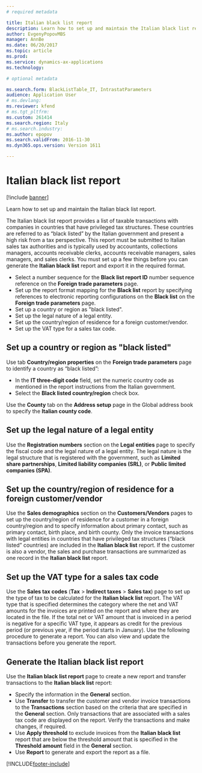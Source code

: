 ```yaml
---
# required metadata

title: Italian black list report
description: Learn how to set up and maintain the Italian black list report.
author: EvgenyPopovMBS
manager: AnnBe
ms.date: 06/20/2017
ms.topic: article
ms.prod: 
ms.service: dynamics-ax-applications
ms.technology: 

# optional metadata

ms.search.form: BlackListTable_IT, IntrastatParameters
audience: Application User
# ms.devlang: 
ms.reviewer: kfend
# ms.tgt_pltfrm: 
ms.custom: 261414
ms.search.region: Italy
# ms.search.industry: 
ms.author: epopov
ms.search.validFrom: 2016-11-30
ms.dyn365.ops.version: Version 1611

---
```


# Italian black list report

[!include [banner](../includes/banner.md)]

Learn how to set up and maintain the Italian black list report.

The Italian black list report provides a list of taxable transactions with companies in countries that have privileged tax structures. These countries are referred to as “black listed” by the Italian government and present a high risk from a tax perspective. This report must be submitted to Italian sales tax authorities and is typically used by accountants, collections managers, accounts receivable clerks, accounts receivable managers, sales managers, and sales clerks. You must set up a few things before you can generate the **Italian black list** report and export it in the required format.

-   Select a number sequence for the **Black list report ID** number sequence reference on the **Foreign trade parameters** page.
-   Set up the report format mapping for the **Black list** report by specifying references to electronic reporting configurations on the **Black list** on the **Foreign trade parameters** page.
-   Set up a country or region as "black listed".
-   Set up the legal nature of a legal entity.
-   Set up the country/region of residence for a foreign customer/vendor.
-   Set up the VAT type for a sales tax code.

## Set up a country or region as "black listed"
Use tab **Country/region properties** on the **Foreign trade parameters** page to identify a country as “black listed”:

-   In the **IT three-digit code** field, set the numeric country code as mentioned in the report instructions from the Italian government.
-   Select the **Black listed country/region** check box.

Use the **County** tab on the **Address setup** page in the Global address book to specify the **Italian county code**.

## Set up the legal nature of a legal entity
Use the **Registration numbers** section on the **Legal entities** page to specify the fiscal code and the legal nature of a legal entity. The legal nature is the legal structure that is registered with the government, such as **Limited share partnerships**, **Limited liability companies (SRL)**, or **Public limited companies (SPA)**.

## Set up the country/region of residence for a foreign customer/vendor
Use the **Sales demographics** section on the **Customers/Vendors** pages to set up the country/region of residence for a customer in a foreign country/region and to specify information about primary contact, such as primary contact, birth place, and birth county. Only the invoice transactions with legal entities in countries that have privileged tax structures (“black listed” countries) are included in the **Italian black list** report. If the customer is also a vendor, the sales and purchase transactions are summarized as one record in the **Italian black list** report.

## Set up the VAT type for a sales tax code
Use the **Sales tax codes** (**Tax** &gt; **Indirect taxes** &gt; **Sales tax**) page to set up the type of tax to be calculated for the **Italian black list** report. The VAT type that is specified determines the category where the net and VAT amounts for the invoices are printed on the report and where they are located in the file. If the total net or VAT amount that is invoiced in a period is negative for a specific VAT type, it appears as credit for the previous period (or previous year, if the period starts in January). Use the following procedure to generate a report. You can also view and update the transactions before you generate the report.

## Generate the Italian black list report
Use the **Italian black list report** page to create a new report and transfer transactions to the **Italian black list** report:

-   Specify the information in the **General** section.
-   Use **Transfer** to transfer the customer and vendor invoice transactions to the **Transactions** section based on the criteria that are specified in the **General** section. Only transactions that are associated with a sales tax code are displayed on the report. Verify the transactions and make changes, if required.
-   Use **Apply threshold** to exclude invoices from the **Italian black list** report that are below the threshold amount that is specified in the **Threshold amount** field in the **General** section.
-   Use **Report** to generate and export the report as a file.


[!INCLUDE[footer-include](../../includes/footer-banner.md)]